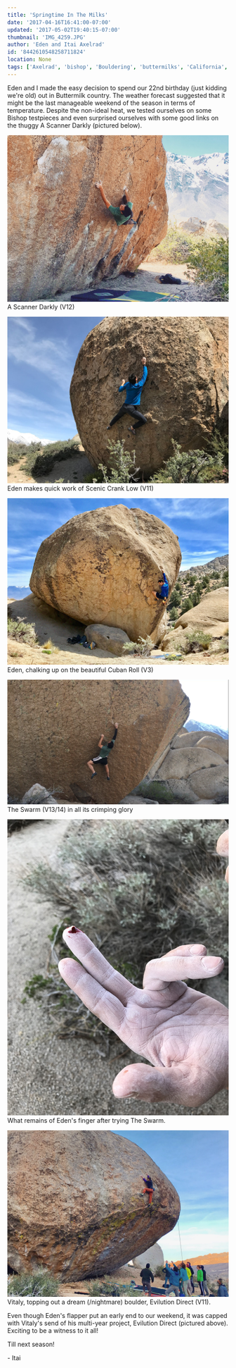 ```yaml
---
title: 'Springtime In The Milks'
date: '2017-04-16T16:41:00-07:00'
updated: '2017-05-02T19:40:15-07:00'
thumbnail: 'IMG_4259.JPG'
author: 'Eden and Itai Axelrad'
id: '8442610548258711824'
location: None
tags: ['Axelrad', 'bishop', 'Bouldering', 'buttermilks', 'California', 'Climbing', 'Eden', 'granite', 'highball', 'Itai']
---
```


Eden and I made the easy decision to spend our 22nd birthday (just kidding we're old) out in Buttermilk country. The weather forecast suggested that it might be the last manageable weekend of the season in terms of temperature. Despite the non-ideal heat, we tested ourselves on some Bishop testpieces and even surprised ourselves with some good links on the thuggy A Scanner Darkly (pictured below). 

![image alt](/images/IMG_4259.JPG)A Scanner Darkly (V12)

![image alt](/images/IMG_4226.JPG)Eden makes quick work of Scenic Crank Low (V11)

![image alt](/images/IMG_4250.JPG)Eden, chalking up on the beautiful Cuban Roll (V3)

![image alt](/images/IMG_4251.jpg)The Swarm (V13/14) in all its crimping glory

![image alt](/images/IMG_4249.JPG)What remains of Eden's finger after trying The Swarm.

![image alt](/images/IMG_4263.JPG)Vitaly, topping out a dream (/nightmare) boulder, Evilution Direct (V11).

Even though Eden's flapper put an early end to our weekend, it was capped with Vitaly's send of his multi-year project, Evilution Direct (pictured above). Exciting to be a witness to it all!

Till next season!

\- Itai

